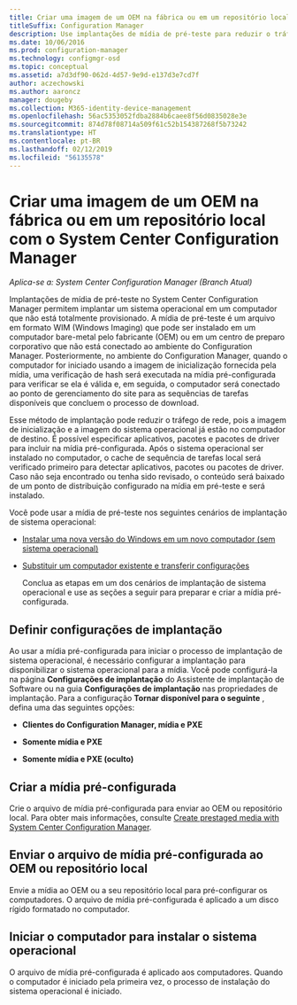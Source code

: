 ```yaml
---
title: Criar uma imagem de um OEM na fábrica ou em um repositório local
titleSuffix: Configuration Manager
description: Use implantações de mídia de pré-teste para reduzir o tráfego de rede ao implantar um sistema operacional em um computador que não está totalmente provisionado.
ms.date: 10/06/2016
ms.prod: configuration-manager
ms.technology: configmgr-osd
ms.topic: conceptual
ms.assetid: a7d3df90-062d-4d57-9e9d-e137d3e7cd7f
author: aczechowski
ms.author: aaroncz
manager: dougeby
ms.collection: M365-identity-device-management
ms.openlocfilehash: 56ac5353052fdba2884b6caee8f56d0835028e3e
ms.sourcegitcommit: 874d78f08714a509f61c52b154387268f5b73242
ms.translationtype: HT
ms.contentlocale: pt-BR
ms.lasthandoff: 02/12/2019
ms.locfileid: "56135578"
---
```

# <a name="create-an-image-for-an-oem-in-factory-or-a-local-depot-with-system-center-configuration-manager"></a>Criar uma imagem de um OEM na fábrica ou em um repositório local com o System Center Configuration Manager

*Aplica-se a: System Center Configuration Manager (Branch Atual)*

Implantações de mídia de pré-teste no System Center Configuration Manager permitem implantar um sistema operacional em um computador que não está totalmente provisionado. A mídia de pré-teste é um arquivo em formato WIM (Windows Imaging) que pode ser instalado em um computador bare-metal pelo fabricante (OEM) ou em um centro de preparo corporativo que não está conectado ao ambiente do Configuration Manager. Posteriormente, no ambiente do Configuration Manager, quando o computador for iniciado usando a imagem de inicialização fornecida pela mídia, uma verificação de hash será executada na mídia pré-configurada para verificar se ela é válida e, em seguida, o computador será conectado ao ponto de gerenciamento do site para as sequências de tarefas disponíveis que concluem o processo de download.


Esse método de implantação pode reduzir o tráfego de rede, pois a imagem de inicialização e a imagem do sistema operacional já estão no computador de destino. É possível especificar aplicativos, pacotes e pacotes de driver para incluir na mídia pré-configurada. Após o sistema operacional ser instalado no computador, o cache de sequência de tarefas local será verificado primeiro para detectar aplicativos, pacotes ou pacotes de driver. Caso não seja encontrado ou tenha sido revisado, o conteúdo será baixado de um ponto de distribuição configurado na mídia em pré-teste e será instalado.  

 Você pode usar a mídia de pré-teste nos seguintes cenários de implantação de sistema operacional:  

- [Instalar uma nova versão do Windows em um novo computador (sem sistema operacional)](install-new-windows-version-new-computer-bare-metal.md)  

- [Substituir um computador existente e transferir configurações](replace-an-existing-computer-and-transfer-settings.md)  

  Conclua as etapas em um dos cenários de implantação de sistema operacional e use as seções a seguir para preparar e criar a mídia pré-configurada.  

## <a name="configure-deployment-settings"></a>Definir configurações de implantação  
 Ao usar a mídia pré-configurada para iniciar o processo de implantação de sistema operacional, é necessário configurar a implantação para disponibilizar o sistema operacional para a mídia. Você pode configurá-la na página **Configurações de implantação** do Assistente de implantação de Software ou na guia **Configurações de implantação** nas propriedades de implantação.  Para a configuração **Tornar disponível para o seguinte** , defina uma das seguintes opções:  

-   **Clientes do Configuration Manager, mídia e PXE**  

-   **Somente mídia e PXE**  

-   **Somente mídia e PXE (oculto)**  

## <a name="create-the-prestaged-media"></a>Criar a mídia pré-configurada  
 Crie o arquivo de mídia pré-configurada para enviar ao OEM ou repositório local. Para obter mais informações, consulte [Create prestaged media with System Center Configuration Manager](create-prestaged-media.md).  

## <a name="send-the-prestaged-media-file-to-the-oem-or-local-depot"></a>Enviar o arquivo de mídia pré-configurada ao OEM ou repositório local  
 Envie a mídia ao OEM ou a seu repositório local para pré-configurar os computadores. O arquivo de mídia pré-configurada é aplicado a um disco rígido formatado no computador.  

## <a name="start-the-computer-to-install-the-operating-system"></a>Iniciar o computador para instalar o sistema operacional  
 O arquivo de mídia pré-configurada é aplicado aos computadores. Quando o computador é iniciado pela primeira vez, o processo de instalação do sistema operacional é iniciado.  
